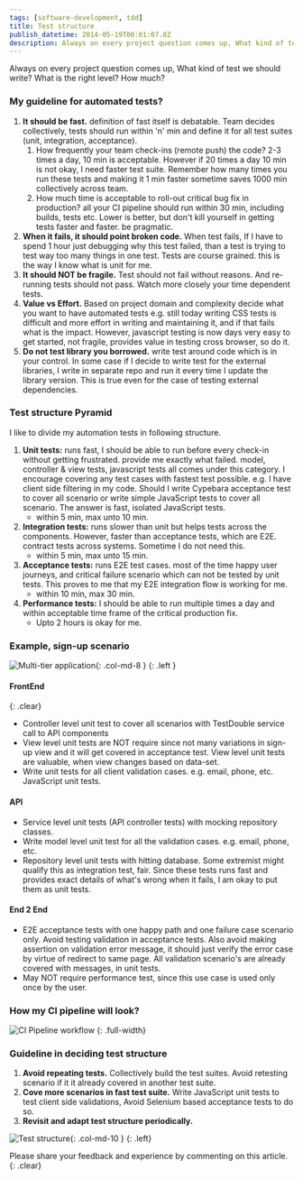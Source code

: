 ```yaml
---
tags: [software-development, tdd]
title: Test structure
publish_datetime: 2014-05-19T00:01:07.0Z
description: Always on every project question comes up, What kind of test we should write? What is the right level? How much? 
---
```


Always on every project question comes up, What kind of test we should write? What is the right level? How much? 

### My guideline for automated tests?

1. **It should be fast.** definition of fast itself is debatable. Team decides collectively, tests should run within 'n' min and define it for all test suites (unit, integration, acceptance).  
    1. How frequently your team check-ins (remote push) the code? 2-3 times a day, 10 min is acceptable. However if 20 times a day 10 min is not okay, I need faster test suite. Remember how many times you run these tests and making it 1 min faster sometime saves 1000 min collectively across team. 
    2. How much time is acceptable to roll-out critical bug fix in production? all your CI pipeline should run within 30 min, including builds, tests etc. Lower is better, but don't kill yourself in getting tests faster and faster. be pragmatic. 
2. **When it fails, it should point broken code.** When test fails, If I have to spend 1 hour just debugging why this test failed, than a test is trying to test way too many things in one test. Tests are course grained. this is the way I know what is unit for me. 
3. **It should NOT be fragile.** Test should not fail without reasons. And re-running tests should not pass. Watch more closely your time dependent tests. 
4. **Value vs Effort.** Based on project domain and complexity decide what you want to have automated tests e.g. still today writing CSS tests is difficult and more effort in writing and maintaining it, and if that fails what is the impact. However, javascript testing is now days very easy to get started, not fragile, provides value in testing cross browser, so do it.  
5. **Do not test library you borrowed.** write test around code which is in your control. In some case if I decide to write test for the external libraries, I write in separate repo and run it every time I update the library version. This is true even for the case of testing external dependencies. 


### Test structure Pyramid
I like to divide my automation tests in following structure.

1. **Unit tests:** runs fast, I should be able to run before every check-in without getting frustrated. provide me exactly what failed. model, controller & view tests, javascript tests all comes under this category. I encourage covering any test cases with fastest test possible. e.g. I have client side filtering in my code. Should I write Cypebara acceptance test to cover all scenario or write simple JavaScript tests to cover all scenario. The answer is fast, isolated JavaScript tests.
    - within 5 min, max unto 10 min.
2. **Integration tests:** runs slower than unit but helps tests across the components. However, faster than acceptance tests, which are E2E.  contract tests across systems. Sometime I do not need this.
    - within 5 min, max unto 15 min.
3. **Acceptance tests:** runs E2E test cases. most of the time happy user journeys, and critical failure scenario which can not be tested by unit tests. This proves to me that my E2E integration flow is working for me.
    - within 10 min, max 30 min.
4. **Performance tests:** I should be able to run multiple times a day and within acceptable time frame of the critical production fix. 
    - Upto 2 hours is okay for me.
   
### Example, sign-up scenario

![Multi-tier application](/assets/sunitblog/posts/images/test-structure/multi-tier-app.svg){: .col-md-8 }
{: .left }

#### FrontEnd   
{: .clear}

- Controller level unit test to cover all scenarios with TestDouble service call to API components
- View level unit tests are NOT require since not many variations in sign-up view and it will get covered in acceptance test. View level unit tests are valuable, when view changes based on data-set.
- Write unit tests for all client validation cases. e.g. email, phone, etc. JavaScript unit tests.

#### API
- Service level unit tests (API controller tests) with mocking repository classes.
- Write model level unit test for all the validation cases. e.g. email, phone, etc. 
- Repository level unit tests with hitting database. Some extremist might qualify this as integration test, fair. Since these tests runs fast and provides exact details of what's wrong when it fails, I am okay to put them as unit tests.

#### End 2 End
- E2E acceptance tests with one happy path and one failure case scenario only. Avoid testing validation in acceptance tests. Also avoid making assertion on validation error message, it should just verify the error case by virtue of redirect to same page. All validation scenario's are already covered with messages, in unit tests.
- May NOT require performance test, since this use case is used only once by the user.

### How my CI pipeline will look?

![CI Pipeline workflow](/assets/sunitblog/posts/images/test-structure/ci-test-workflow.svg)
{: .full-width}

### Guideline in deciding test structure
    
1. **Avoid repeating tests.** Collectively build the test suites. Avoid retesting scenario if it it already covered in another test suite.
2. **Cove more scenarios in fast test suite.** Write JavaScript unit tests to test client side validations, Avoid Selenium based acceptance tests to do so.
3. **Revisit and adapt test structure periodically.**
   
![Test structure](/assets/sunitblog/posts/images/test-structure/test-structure.svg){: .col-md-10 }
{: .left}

Please share your feedback and experience by commenting on this article.
{: .clear}




